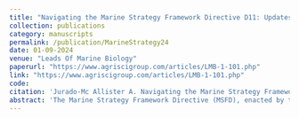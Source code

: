 ```yaml
---
title: "Navigating the Marine Strategy Framework Directive D11: Updates on Threshold Values and Future Perspectives"
collection: publications
category: manuscripts
permalink: /publication/MarineStrategy24
date: 01-09-2024
venue: "Leads Of Marine Biology"
paperurl: "https://www.agriscigroup.com/articles/LMB-1-101.php"
link: "https://www.agriscigroup.com/articles/LMB-1-101.php"
code: 
citation: 'Jurado-Mc Allister A. Navigating the Marine Strategy Framework Directive D11: Updates on Threshold Values and Future Perspectives. Lead Mar Biol. 2024; 1(1): 001-005'   
abstract: 'The Marine Strategy Framework Directive (MSFD), enacted by the European Union in 2008, seeks to achieve a Good Environmental Status (GES) for European seas through 11 qualitative descriptors. This paper specifically examines Descriptor 11 (D11), which focuses on the impact of anthropogenic noise on marine ecosystems. Despite significant advancements and extensive work done by expert groups and researchers to establish methodologies for assessing this issue, critical gaps remain, such as the effects of anthropogenic noise on many marine species, including cetaceans. As the second MSFD cycle concludes, this paper emphasizes the need for further research on other forms of energy, such as electromagnetic fields, and advocates for standardized approaches, including a unified Level of Onset of Adverse Biological Effects (LOBE) for species and habitat.'
---
```


